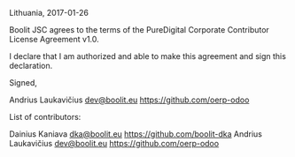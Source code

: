 Lithuania, 2017-01-26

Boolit JSC agrees to the terms of the PureDigital Corporate Contributor License
Agreement v1.0.

I declare that I am authorized and able to make this agreement and sign this
declaration.

Signed,

Andrius Laukavičius dev@boolit.eu https://github.com/oerp-odoo

List of contributors:

Dainius Kaniava dka@boolit.eu https://github.com/boolit-dka
Andrius Laukavičius dev@boolit.eu https://github.com/oerp-odoo
